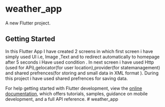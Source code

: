 # weather_app


A new Flutter project.

## Getting Started

In this Flutter App I have created 2 screens in which first screen i have simply used UI i.e, Image ,Text 
and to redirect automatically to homepage after 5 seconds i Have used condition .
In next screen i have used Http (used for APi),gelocator(for user location),provider(for statemanagement) and shared prefrences(for storing and small data in XML format ).
During this project i have used shared prefrences for saving data. 


For help getting started with Flutter development, view the
[online documentation](https://docs.flutter.dev/), which offers tutorials,
samples, guidance on mobile development, and a full API reference.
#   w e a t h e r _ a p p 
 
 
